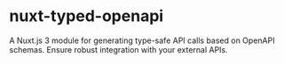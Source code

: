 # nuxt-typed-openapi
A Nuxt.js 3 module for generating type-safe API calls based on OpenAPI schemas. Ensure robust integration with your external APIs.
